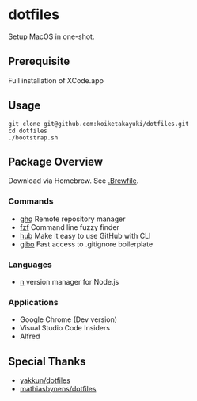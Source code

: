 # dotfiles
Setup MacOS in one-shot.

## Prerequisite
Full installation of XCode.app

## Usage

```shell
git clone git@github.com:koiketakayuki/dotfiles.git
cd dotfiles
./bootstrap.sh
```

## Package Overview
Download via Homebrew. See [.Brewfile](https://github.com/koiketakayuki/dotfiles/blob/master/.Brewfile).

### Commands
- [ghq](https://github.com/motemen/ghq) Remote repository manager
- [fzf](https://github.com/junegunn/fzf) Command line fuzzy finder
- [hub](https://github.com/github/hub) Make it easy to use GitHub with CLI
- [gibo](https://github.com/simonwhitaker/gibo) Fast access to .gitignore boilerplate

### Languages
- [n](https://github.com/tj/n) version manager for Node.js

### Applications
- Google Chrome (Dev version)
- Visual Studio Code Insiders
- Alfred

## Special Thanks
- [yakkun/dotfiles](https://github.com/yakkun/dotfiles)
- [mathiasbynens/dotfiles](https://github.com/mathiasbynens/dotfiles)